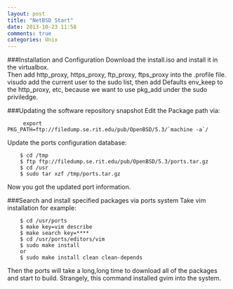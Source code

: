 ```yaml
---
layout: post
title: "NetBSD Start"
date: 2013-10-23 11:58
comments: true
categories: Unix
---
```

###Installation and Configuration
Download the install.iso and install it in the virtualbox.   
Then add http_proxy, https_proxy, ftp_proxy, ftps_proxy into the .profile file.   
visudo add the current user to the sudo list, then add Defaults env_keep to the http_proxy, etc, because we want to use pkg_add under the sudo priviledge.  

###Updating the software repository snapshot
Edit the Package path via:

```
	 export PKG_PATH=ftp://filedump.se.rit.edu/pub/OpenBSD/5.3/`machine -a`/
```

Update the ports configuration database:

```
	$ cd /tmp
	$ ftp ftp://filedump.se.rit.edu/pub/OpenBSD/5.3/ports.tar.gz
	$ cd /usr
	$ sudo tar xzf /tmp/ports.tar.gz
```
Now you got the updated port information. 

###Search and install specified packages via ports system
Take vim installation for example:  

```
	$ cd /usr/ports
	$ make key=vim describe
	$ make search key=****
	$ cd /usr/ports/editors/vim
	$ sudo make install
	or
	$ sudo make install clean clean-depends
```

Then the ports will take a long,long time to download all of the packages and start to build. Strangely, this command installed gvim into the system.



